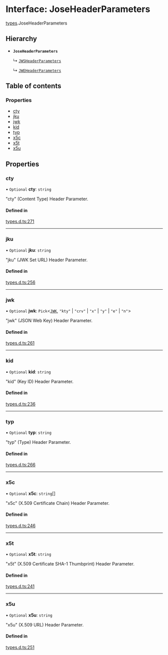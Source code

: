 # Interface: JoseHeaderParameters

[types](../modules/types.md).JoseHeaderParameters

## Hierarchy

- **`JoseHeaderParameters`**

  ↳ [`JWSHeaderParameters`](types.JWSHeaderParameters.md)

  ↳ [`JWEHeaderParameters`](types.JWEHeaderParameters.md)

## Table of contents

### Properties

- [cty](types.JoseHeaderParameters.md#cty)
- [jku](types.JoseHeaderParameters.md#jku)
- [jwk](types.JoseHeaderParameters.md#jwk)
- [kid](types.JoseHeaderParameters.md#kid)
- [typ](types.JoseHeaderParameters.md#typ)
- [x5c](types.JoseHeaderParameters.md#x5c)
- [x5t](types.JoseHeaderParameters.md#x5t)
- [x5u](types.JoseHeaderParameters.md#x5u)

## Properties

### cty

• `Optional` **cty**: `string`

"cty" (Content Type) Header Parameter.

#### Defined in

[types.d.ts:271](https://github.com/panva/jose/blob/v3.14.2/src/types.d.ts#L271)

___

### jku

• `Optional` **jku**: `string`

"jku" (JWK Set URL) Header Parameter.

#### Defined in

[types.d.ts:256](https://github.com/panva/jose/blob/v3.14.2/src/types.d.ts#L256)

___

### jwk

• `Optional` **jwk**: `Pick`<[`JWK`](types.JWK.md), ``"kty"`` \| ``"crv"`` \| ``"x"`` \| ``"y"`` \| ``"e"`` \| ``"n"``\>

"jwk" (JSON Web Key) Header Parameter.

#### Defined in

[types.d.ts:261](https://github.com/panva/jose/blob/v3.14.2/src/types.d.ts#L261)

___

### kid

• `Optional` **kid**: `string`

"kid" (Key ID) Header Parameter.

#### Defined in

[types.d.ts:236](https://github.com/panva/jose/blob/v3.14.2/src/types.d.ts#L236)

___

### typ

• `Optional` **typ**: `string`

"typ" (Type) Header Parameter.

#### Defined in

[types.d.ts:266](https://github.com/panva/jose/blob/v3.14.2/src/types.d.ts#L266)

___

### x5c

• `Optional` **x5c**: `string`[]

"x5c" (X.509 Certificate Chain) Header Parameter.

#### Defined in

[types.d.ts:246](https://github.com/panva/jose/blob/v3.14.2/src/types.d.ts#L246)

___

### x5t

• `Optional` **x5t**: `string`

"x5t" (X.509 Certificate SHA-1 Thumbprint) Header Parameter.

#### Defined in

[types.d.ts:241](https://github.com/panva/jose/blob/v3.14.2/src/types.d.ts#L241)

___

### x5u

• `Optional` **x5u**: `string`

"x5u" (X.509 URL) Header Parameter.

#### Defined in

[types.d.ts:251](https://github.com/panva/jose/blob/v3.14.2/src/types.d.ts#L251)
